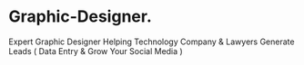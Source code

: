 # Graphic-Designer.
Expert Graphic Designer Helping Technology Company &amp; Lawyers Generate Leads ( Data Entry &amp; Grow Your Social Media )
